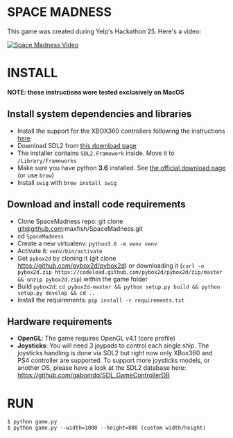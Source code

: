 # SPACE MADNESS
This game was created during Yelp's Hackathon 25. Here's a video:

[![Space Madness Video](https://img.youtube.com/vi/7qCSeqjKI3c/0.jpg)](https://www.youtube.com/watch?v=7qCSeqjKI3c)

# INSTALL
**NOTE: these instructions were tested exclusively on MacOS**

## Install system dependencies and libraries

* Install the support for the XBOX360 controllers following the instructions [here](https://github.com/360Controller/360Controller/releases)
* Download SDL2 from [this download page](https://www.libsdl.org/download-2.0.php)
* The installer contains `SDL2.Framework` inside. Move it to `/Library/Frameworks`
* Make sure you have python **3.6** installed. See [the official download page](https://www.python.org/downloads/) (or use `brew`)
* Install `swig` with `brew install swig`

## Download and install code requirements

* Clone SpaceMadness repo:
    git clone git@github.com:maxfish/SpaceMadness.git
* cd `SpaceMadness`
* Create a new virtualenv: `python3.6 -m venv venv`
* Activate it: `venv/bin/activate`
* Get `pybox2d` by cloning it (git clone https://github.com/pybox2d/pybox2d) or downloading it (`curl -o pybox2d.zip https://codeload.github.com/pybox2d/pybox2d/zip/master && unzip pybox2d.zip`) within the game folder
* Build `pybox2d`: `cd pybox2d-master && python setup.py build && python setup.py develop && cd ..`
* Install the requirements: `pip install -r requirements.txt`

## Hardware requirements

* **OpenGL**: The game requires OpenGL v4.1 (core profile)
* **Joysticks**: You will need 3 joypads to control each single ship. The joysticks handling is done via SDL2 but right now only XBox360 and PS4 controller are supported. To support more joysticks models, or another OS, please have a look at the SDL2 database here: https://github.com/gabomdq/SDL_GameControllerDB

RUN
===

    $ python game.py
    $ python game.py --width=1000 --height=800 (custom width/height)
